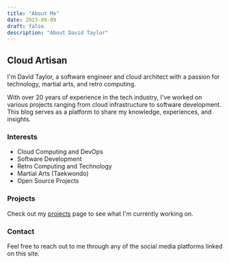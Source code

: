```yaml
---
title: "About Me"
date: 2023-09-09
draft: false
description: "About David Taylor"
---
```


## Cloud Artisan

I'm David Taylor, a software engineer and cloud architect with a passion for technology, martial arts, and retro computing.

With over 20 years of experience in the tech industry, I've worked on various projects ranging from cloud infrastructure to software development. This blog serves as a platform to share my knowledge, experiences, and insights.

### Interests

- Cloud Computing and DevOps
- Software Development
- Retro Computing and Technology
- Martial Arts (Taekwondo)
- Open Source Projects

### Projects

Check out my [projects](/projects/) page to see what I'm currently working on.

### Contact

Feel free to reach out to me through any of the social media platforms linked on this site.